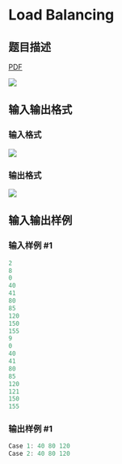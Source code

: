 # Load Balancing

## 题目描述

[problemUrl]: https://uva.onlinejudge.org/index.php?option=com_onlinejudge&Itemid=8&category=862&page=show_problem&problem=4769

[PDF](https://uva.onlinejudge.org/external/129/p12904.pdf)

![](https://cdn.luogu.com.cn/upload/vjudge_pic/UVA12904/bc35a7bf7942e93b05c017ddaab1696ee3edc943.png)

## 输入输出格式

### 输入格式

![](https://cdn.luogu.com.cn/upload/vjudge_pic/UVA12904/0cd4536ef5651b722fe04de6a5cbfc038c15d0e9.png)

### 输出格式

![](https://cdn.luogu.com.cn/upload/vjudge_pic/UVA12904/806d08864eb061089c9b9d649ec51d2d1defedae.png)

## 输入输出样例

### 输入样例 #1

```cpp
2
8
0
40
41
80
85
120
150
155
9
0
40
41
80
85
120
121
150
155
```


### 输出样例 #1

```cpp
Case 1: 40 80 120
Case 2: 40 80 120
```


